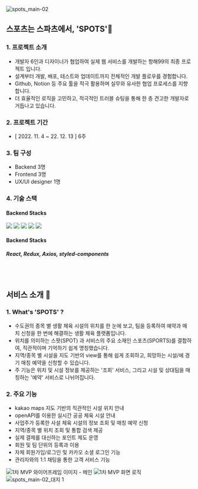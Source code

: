 ![spots_main-02](https://user-images.githubusercontent.com/112181770/203052639-6aab4879-8e50-4219-b2cd-dbf910547fb0.jpg)



## 스포츠는 스파츠에서, 'SPOTS'🥎 
### 1. 프로젝트 소개
- 개발자 6인과 디자이너가 협업하여 실제 웹 서비스를 개발하는 항해99의 최종 프로젝트 입니다.
- 설계부터 개발, 배포, 테스트와 업데이트까지 전체적인 개발 플로우를 경험합니다. 
- Github, Notion 등 주요 툴을 적극 활용하며 실무와 유사한 협업 프로세스를 지향합니다.
- 더 효율적인 로직을 고민하고, 적극적인 트러블 슈팅을 통해 한 층 견고한 개발자로 거듭나고 있습니다.
### 2. 프로젝트 기간 
 - [ 2022. 11. 4 ~ 22. 12. 13 ] 6주
### 3. 팀 구성
 - Backend 3명
 - Frontend 3명
 - UX/UI designer 1명
### 4. 기술 스택
 <div>
  <h4> Backend Stacks </h4>
<img src="https://img.shields.io/badge/JavaScript-F7DF1E?style=for-the-badge&logo=JavaScript&logoColor=black">
<img src="https://img.shields.io/badge/Node.js-339933?style=for-the-badge&logo=Node.js&logoColor=black">
<img src="https://img.shields.io/badge/Express-000000?style=for-the-badge&logo=Express&logoColor=white">
<img src="https://img.shields.io/badge/MySQL-4479A1?style=for-the-badge&logo=MySQL&logoColor=white">
<img src="https://img.shields.io/badge/Sequelize-52B0E7?style=for-the-badge&logo=Sequelize&logoColor=white">
 <h4> Backend Stacks </h4>
 <h5> React, Redux, Axios, styled-components </h5>
</div>
<br>
<br>

## 서비스 소개 🥇 
### 1. What's 'SPOTS' ? 
 - 수도권의 종목 별 생활 체육 시설의 위치를 한 눈에 보고, 팀을 등록하여 예약과 매치 신청을 한 번에 해결하는 생활 체육 플랫폼입니다.
 - 위치를 의미하는 스팟(SPOT) 과 서비스의 주요 소재인 스포츠(SPORTS)를 결합하여, 직관적이며 기억하기 쉽게 명칭했습니다.
 - 지역/종목 별 시설을 지도 기반의 view를 통해 쉽게 조회하고, 희망하는 시설/에 경기 매칭 예약을 신청할 수 있습니다.
 - 주 기능은 위치 및 시설 정보를 제공하는 '조회' 서비스, 그리고 시설 및 상대팀을 매칭하는 '예약' 서비스로 나뉘어집니다.
 
### 2. 주요 기능  
 - kakao maps 지도 기반의 직관적인 시설 위치 안내
 - openAPI를 이용한 실시간 공공 체육 시설 안내
 - 사업주가 등록한 사설 체육 시설의 정보 조회 및 매칭 예약 신청
 - 지역/종목 별 위치 조회 및 통합 검색 제공
 - 실제 결제를 대신하는 포인트 제도 운영
 - 회원 및 팀 단위의 등록과 이용
 - 자체 회원가입/로그인 및 카카오 소셜 로그인 기능
 - 관리자와의 1:1 채팅을 통한 고객 서비스 기능
 
 ![1차 MVP 와이어프레임 이미지 - 메인](https://user-images.githubusercontent.com/112181770/200747470-67d81f78-11d1-4b0f-97df-3c136ad0a317.png)
![1차 MVP 화면 로직](https://user-images.githubusercontent.com/112181770/200747689-fe9e5264-0246-42e4-a273-18ed8412b684.png)
![spots_main-02_대지 1](https://user-images.githubusercontent.com/112181770/203052929-79cdb020-e24c-40ad-8963-1e0886693441.png)

 
